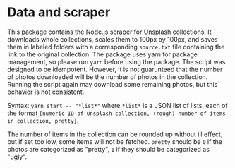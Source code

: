 # Data and scraper
This package contains the Node.js scraper for Unsplash collections. It downloads whole collections, scales them to 100px by 100px, and saves them in labeled folders with a corresponding `source.txt` file containing the link to the original collection.
The package uses yarn for package management, so please run `yarn` before using the package.
The script was designed to be idempotent. However, it is not guarunteed that the number of photos downloaded will be the number of photos in the collection. Running the script again may download some remaining photos, but this behavior is not consistent.

Syntax: `yarn start -- "*list*"` where `*list*` is a JSON list of lists, each of the format `[numeric ID of Unsplash collection, (rough) number of items in collection, pretty]`.

The number of items in the collection can be rounded up without ill effect, but if set too low, some items will not be fetched. `pretty` should be `0` if the photos are categorized as "pretty", `1` if they should be categorized as "ugly".